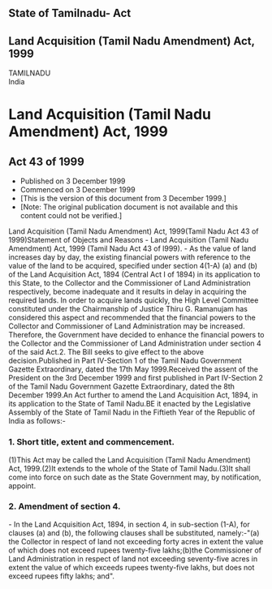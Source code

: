 ## State of Tamilnadu- Act

## Land Acquisition (Tamil Nadu Amendment) Act, 1999

TAMILNADU  
India

# Land Acquisition (Tamil Nadu Amendment) Act, 1999

## Act 43 of 1999

  * Published on 3 December 1999 
  * Commenced on 3 December 1999 
  * [This is the version of this document from 3 December 1999.] 
  * [Note: The original publication document is not available and this content could not be verified.] 

Land Acquisition (Tamil Nadu Amendment) Act, 1999(Tamil Nadu Act 43 of
1999)Statement of Objects and Reasons - Land Acquisition (Tamil Nadu
Amendment) Act, 1999 (Tamil Nadu Act 43 of l999). - As the value of land
increases day by day, the existing financial powers with reference to the
value of the land to be acquired, specified under section 4(1-A) (a) and (b)
of the Land Acquisition Act, 1894 (Central Act I of 1894) in its application
to this State, to the Collector and the Commissioner of Land Administration
respectively, become inadequate and it results in delay in acquiring the
required lands. In order to acquire lands quickly, the High Level Committee
constituted under the Chairmanship of Justice Thiru G. Ramanujam has
considered this aspect and recommended that the financial powers to the
Collector and Commissioner of Land Administration may be increased. Therefore,
the Government have decided to enhance the financial powers to the Collector
and the Commissioner of Land Administration under section 4 of the said
Act.2\. The Bill seeks to give effect to the above decision.Published in Part
IV-Section 1 of the Tamil Nadu Government Gazette Extraordinary, dated the
17th May 1999.Received the assent of the President on the 3rd December 1999
and first published in Part IV-Section 2 of the Tamil Nadu Government Gazette
Extraordinary, dated the 8th December 1999.An Act further to amend the Land
Acquisition Act, 1894, in its application to the State of Tamil Nadu.BE it
enacted by the Legislative Assembly of the State of Tamil Nadu in the Fiftieth
Year of the Republic of India as follows:-

### 1. Short title, extent and commencement.

(1)This Act may be called the Land Acquisition (Tamil Nadu Amendment) Act,
1999.(2)It extends to the whole of the State of Tamil Nadu.(3)It shall come
into force on such date as the State Government may, by notification, appoint.

### 2. Amendment of section 4.

\- In the Land Acquisition Act, 1894, in section 4, in sub-section (1-A), for
clauses (a) and (b), the following clauses shall be substituted, namely:-"(a)
the Collector in respect of land not exceeding forty acres in extent the value
of which does not exceed rupees twenty-five lakhs;(b)the Commissioner of Land
Administration in respect of land not exceeding seventy-five acres in extent
the value of which exceeds rupees twenty-five lakhs, but does not exceed
rupees fifty lakhs; and".

